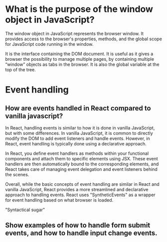 # What is the purpose of the window object in JavaScript?

The window object in JavaScript represents the browser window. It provides access to the browser's properties, methods, and the global scope for JavaScript code running in the window.

It is the interface containing the DOM document. It is useful as it gives a browser the possibility to manage multiple pages, by containing multiple “window” objects as tabs in the browser. It is also the global variable at the top of the tree.

# Event handling

## How are events handled in React compared to vanilla javascript?

In React, handling events is similar to how it is done in vanilla JavaScript, but with some differences. In vanilla JavaScript, it is common to directly modify the DOM to add event listeners and handle events. However, in React, event handling is typically done using a declarative approach.

In React, you define event handlers as methods within your functional components and attach them to specific elements using JSX. These event handlers are then automatically bound to the corresponding elements, and React takes care of managing event delegation and event listeners behind the scenes.

Overall, while the basic concepts of event handling are similar in React and vanilla JavaScript, React provides a more streamlined and declarative approach to handling events. React uses "SyntheticEvents" as a wrapper for event handling based on what browser is loaded.

"Syntactical sugar"

## Show examples of how to handle form submit events, and how to handle input change events.

#
